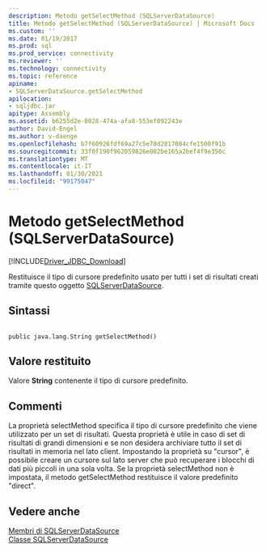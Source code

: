 ```yaml
---
description: Metodo getSelectMethod (SQLServerDataSource)
title: Metodo getSelectMethod (SQLServerDataSource) | Microsoft Docs
ms.custom: ''
ms.date: 01/19/2017
ms.prod: sql
ms.prod_service: connectivity
ms.reviewer: ''
ms.technology: connectivity
ms.topic: reference
apiname:
- SQLServerDataSource.getSelectMethod
apilocation:
- sqljdbc.jar
apitype: Assembly
ms.assetid: b6255d2e-0028-474a-afa8-553ef092243e
author: David-Engel
ms.author: v-daenge
ms.openlocfilehash: b7f60926fdf69a27c5e78d2817084cfe1500f91b
ms.sourcegitcommit: 33f0f190f962059826e002be165a2bef4f9e350c
ms.translationtype: MT
ms.contentlocale: it-IT
ms.lasthandoff: 01/30/2021
ms.locfileid: "99175047"
---
```

# <a name="getselectmethod-method-sqlserverdatasource"></a>Metodo getSelectMethod (SQLServerDataSource)
[!INCLUDE[Driver_JDBC_Download](../../../includes/driver_jdbc_download.md)]

  Restituisce il tipo di cursore predefinito usato per tutti i set di risultati creati tramite questo oggetto [SQLServerDataSource](../../../connect/jdbc/reference/sqlserverdatasource-class.md).  
  
## <a name="syntax"></a>Sintassi  
  
```  
  
public java.lang.String getSelectMethod()  
```  
  
## <a name="return-value"></a>Valore restituito  
 Valore **String** contenente il tipo di cursore predefinito.  
  
## <a name="remarks"></a>Commenti  
 La proprietà selectMethod specifica il tipo di cursore predefinito che viene utilizzato per un set di risultati. Questa proprietà è utile in caso di set di risultati di grandi dimensioni e se non desidera archiviare tutto il set di risultati in memoria nel lato client. Impostando la proprietà su "cursor", è possibile creare un cursore sul lato server che può recuperare i blocchi di dati più piccoli in una sola volta. Se la proprietà selectMethod non è impostata, il metodo getSelectMethod restituisce il valore predefinito "direct".  
  
## <a name="see-also"></a>Vedere anche  
 [Membri di SQLServerDataSource](../../../connect/jdbc/reference/sqlserverdatasource-members.md)   
 [Classe SQLServerDataSource](../../../connect/jdbc/reference/sqlserverdatasource-class.md)  
  
  
